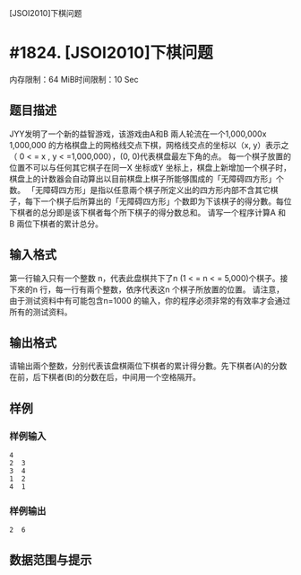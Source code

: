 [JSOI2010]下棋问题

# #1824. [JSOI2010]下棋问题

内存限制：64 MiB时间限制：10 Sec

## 题目描述

 JYY发明&#63930;一个新的益智游戏，该游戏由A和B &#63864;人轮&#63946;在一个1,000,000x 1,000,000 的方格棋盘上的网格线交点下棋，网格线交点的坐标以（x, y）表示之（ 0 < = x , y < =1,000,000），(0, 0)代表棋盘最左下角的点。
每一个棋子放置的位置&#63847;可以与任何其它棋子在同一X 坐标或Y 坐标上，棋盘上新增加一个棋子时，棋盘上的计数器会自动算出以目前棋盘上棋子所能够围成的「无障碍四方形」个数。
「无障碍四方形」是指以任意&#63864;个棋子所定义出的四方形内部&#63847;含其它棋子，每下一个棋子后所算出的「无障碍四方形」个数即为下该棋子的得分&#63849;。每位下棋者的总分即是该下棋者每个所下棋子的得分数总和。
请写一个程序计算A 和 B &#63864;位下棋者的&#63823;计总分。


## 输入格式

第一&#64008;输入只有一个整数 n，代表此盘棋共下&#63930;n (1 < = n < = 5,000)个棋子。接下&#63789;的n &#64008;，每一&#64008;有&#63864;个整数，依序代表这n 个棋子所放置的位置。
请注意，由于测试资&#63934;中有可能包含n=1000 的输入，你的程序必须非常的有效&#63841;才会通过所有的测试资&#63934;。


## 输出格式

请输出&#63864;个整数，分别代表该盘棋&#63864;位下棋者的&#63823;计得分&#63849;。先下棋者(A)的分数在前，后下棋者(B)的分数在后，中间用一个空格隔开。


## 样例

### 样例输入

    
    4      
    2  3    
    3  4    
    1  2    
    4  1    
    
    
    

### 样例输出

    
    2  6    
    
    

## 数据范围与提示
